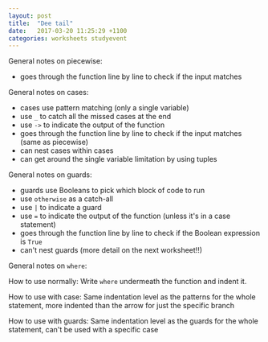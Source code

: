 ```yaml
---
layout: post
title:  "Dee tail"
date:   2017-03-20 11:25:29 +1100
categories: worksheets studyevent
---
```


General notes on piecewise:
- goes through the function line by line to check if the input matches

General notes on cases:
- cases use pattern matching (only a single variable)
- use ``_`` to catch all the missed cases at the end
- use ``->`` to indicate the output of the function
- goes through the function line by line to check if the input matches (same as piecewise)
- can nest cases within cases
- can get around the single variable limitation by using tuples

General notes on guards:
- guards use Booleans to pick which block of code to run
- use ``otherwise`` as a catch-all
- use ``|`` to indicate a guard
- use ``=`` to indicate the output of the function (unless it's in a case statement)
- goes through the function line by line to check if the Boolean expression is ``True``
- can't nest guards (more detail on the next worksheet!!)

General notes on ``where``:

How to use normally:
Write ``where`` undermeath the function and indent it.

How to use with case:
Same indentation level as the patterns for the whole statement, more indented than the arrow for just the specific branch

How to use with guards:
Same indentation level as the guards for the whole statement, can't be used with a specific case
